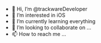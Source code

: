 - 👋 Hi, I’m @trackwareDeveloper
- 👀 I’m interested in iOS
- 🌱 I’m currently learning everything
- 💞️ I’m looking to collaborate on ...
- 📫 How to reach me ...

<!---
trackwareDeveloper/trackwareDeveloper is a ✨ special ✨ repository because its `README.md` (this file) appears on your GitHub profile.
You can click the Preview link to take a look at your changes.
--->
